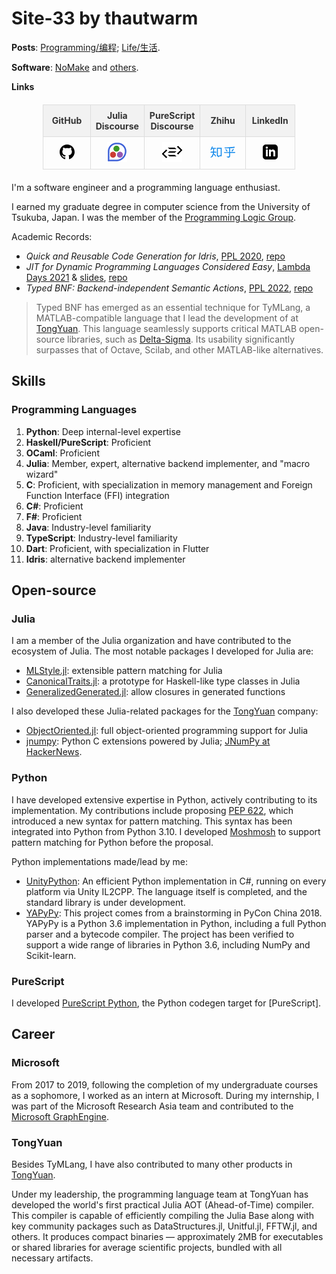 
# Site-33 by thautwarm

<style>
table {
    width: 80%;                /* Set the width of the table */
    margin: 20px auto;         /* Center the table on the page */
    border-collapse: collapse; /* Collapse borders between cells */
}

th, td {
    border: 1px solid #ddd;    /* Add a border to each cell */
    padding: 8px;              /* Padding inside each cell */
    text-align: left;          /* Align text to the left */
}

td {
    width: 20%;                /* Set the width of the table data cells */
}
th {
    background-color: #f2f2f2; /* Background color for headers */
    color: #333;               /* Text color for headers */
}

tr:nth-child(even) {
    background-color: #f9f9f9; /* Zebra striping for rows */
}

td:hover {
    background-color: #f1f1f1; /* Highlight row on hover */
}
</style>

**Posts**: [Programming/编程](./1-programming/index.md); [Life/生活](./2-life/index.md).

**Software**: [NoMake](./3-software/nomake/index.md) and [others](./3-software/index.md).

**Links**

| GitHub | Julia Discourse | PureScript Discourse | Zhihu | LinkedIn |
|:---:|:---:|:----:|:---:|:---:|
| <a href="https://github.com/thautwarm"><svg xmlns="http://www.w3.org/2000/svg" width="24" height="24" viewBox="0 0 24 24"><path d="M12 0c-6.626 0-12 5.373-12 12 0 5.302 3.438 9.8 8.207 11.387.599.111.793-.261.793-.577v-2.234c-3.338.726-4.033-1.416-4.033-1.416-.546-1.387-1.333-1.756-1.333-1.756-1.089-.745.083-.729.083-.729 1.205.084 1.839 1.237 1.839 1.237 1.07 1.834 2.807 1.304 3.492.997.107-.775.418-1.305.762-1.604-2.665-.305-5.467-1.334-5.467-5.931 0-1.311.469-2.381 1.236-3.221-.124-.303-.535-1.524.117-3.176 0 0 1.008-.322 3.301 1.23.957-.266 1.983-.399 3.003-.404 1.02.005 2.047.138 3.006.404 2.291-1.552 3.297-1.23 3.297-1.23.653 1.653.242 2.874.118 3.176.77.84 1.235 1.911 1.235 3.221 0 4.609-2.807 5.624-5.479 5.921.43.372.823 1.102.823 2.222v3.293c0 .319.192.694.801.576 4.765-1.589 8.199-6.086 8.199-11.386 0-6.627-5.373-12-12-12z"/></svg></a> | [![](./static/julia-discourse.png)](https://discourse.julialang.org/u/thautwarm/summary) | [![](./static/purescript-discourse.png)](https://discourse.purescript.org/u/thautwarm/summary) | <a href="https://www.zhihu.com/people/zhao-wang-hong-xuan"><svg fill="#0f88eb" height="24" viewBox="0 .529 200.285 90.919" width="40" xmlns="http://www.w3.org/2000/svg"><path d="m53.29 80.035 7.32.002 2.41 8.24 13.128-8.24h15.477v-67.98h-38.335zm7.79-60.598h22.756v53.22h-8.73l-8.718 5.473-1.587-5.46-3.72-.012v-53.22zm-14.262 23.725h-16.35c.545-8.467.687-16.12.687-22.955h15.987s.615-7.05-2.68-6.97h-27.655c1.09-4.1 2.46-8.332 4.1-12.708 0 0-7.523 0-10.085 6.74-1.06 2.78-4.128 13.48-9.592 24.41 1.84-.2 7.927-.37 11.512-6.94.66-1.84.785-2.08 1.605-4.54h9.02c0 3.28-.374 20.9-.526 22.95h-16.331c-3.67 0-4.863 7.38-4.863 7.38h20.493c-1.375 15.581-8.755 28.711-22.14 39.091 6.403 1.828 12.784-.29 15.937-3.094 0 0 7.182-6.53 11.12-21.64l16.863 20.294s2.473-8.402-.388-12.496c-2.37-2.788-8.768-10.33-11.496-13.064l-4.57 3.627c1.363-4.368 2.183-8.61 2.46-12.71h19.264s-.027-7.38-2.372-7.38zm128.752-.502c6.51-8.013 14.054-18.302 14.054-18.302s-5.827-4.625-8.556-1.27c-1.874 2.548-11.51 15.063-11.51 15.063l6.012 4.51zm-46.903-18.462c-2.814-2.577-8.096.667-8.096.667s12.35 17.2 12.85 17.953l6.08-4.29s-8.02-11.752-10.83-14.33zm71.323 22.302c-6.18 0-40.908.292-40.953.292v-31.56c1.503 0 3.882-.124 7.14-.376 12.773-.753 21.914-1.25 27.427-1.504 0 0 3.817-8.496-.185-10.45-.96-.37-7.24 1.43-7.24 1.43s-51.63 5.153-72.61 5.64c.5 2.756 2.38 5.336 4.93 6.11 4.16 1.087 7.09.53 15.36.277 7.76-.5 13.65-.76 17.66-.76v31.19h-41.71s.88 6.97 7.97 7.14h33.73v22.16c0 4.364-3.498 6.87-7.65 6.6-4.4.034-8.15-.36-13.027-.566.623 1.24 1.977 4.496 6.035 6.824 3.087 1.502 5.054 2.053 8.13 2.053 9.237 0 14.27-5.4 14.027-14.16v-22.91h38.235c3.026 0 2.72-7.432 2.72-7.432z"/></svg></a> | <a href="https://www.linkedin.com/in/thautwarm/"><svg xmlns="http://www.w3.org/2000/svg" width="24" height="24" viewBox="0 0 24 24"><path d="M19 0h-14c-2.761 0-5 2.239-5 5v14c0 2.761 2.239 5 5 5h14c2.762 0 5-2.239 5-5v-14c0-2.761-2.238-5-5-5zm-11 19h-3v-11h3v11zm-1.5-12.268c-.966 0-1.75-.79-1.75-1.764s.784-1.764 1.75-1.764 1.75.79 1.75 1.764-.783 1.764-1.75 1.764zm13.5 12.268h-3v-5.604c0-3.368-4-3.113-4 0v5.604h-3v-11h3v1.765c1.396-2.586 7-2.777 7 2.476v6.759z"/></svg></a> |

I'm a software engineer and a programming language enthusiast.

I earned my graduate degree in computer science from the University of Tsukuba, Japan. I was the member of the [Programming Logic Group](https://www.logic.cs.tsukuba.ac.jp/index.html).

Academic Records:
- *Quick and Reusable Code Generation for Idris*, [PPL 2020](https://jssst-ppl.org/workshop/2020/program.html), [repo](https://github.com/thautwarm/Quick-Backend)
- *JIT for Dynamic Programming Languages Considered Easy*, [Lambda Days 2021](https://www.lambdadays.org/lambdadays2021/taine-zhao) & [slides](https://www.lambdadays.org/static/upload/media/161673197138855tainezhaojitfordplsconsideredeasy.pdf), [repo](https://github.com/thautwarm/diojit)
- *Typed BNF: Backend-independent Semantic Actions*, [PPL 2022](https://jssst-ppl.org/workshop/2022/program), [repo](https://github.com/thautwarm/Typed-BNF)

> Typed BNF has emerged as an essential technique for TyMLang, a MATLAB-compatible language that I lead the development of at [TongYuan](https://github.com/Suzhou-Tongyuan/). This language seamlessly supports critical MATLAB open-source libraries, such as [Delta-Sigma](https://github.com/Matlab-Toolbox/delta_sigma). Its usability significantly surpasses that of Octave, Scilab, and other MATLAB-like alternatives.

## Skills

### Programming Languages

1. **Python**: Deep internal-level expertise
2. **Haskell/PureScript**: Proficient
3. **OCaml**: Proficient
4. **Julia**: Member, expert, alternative backend implementer, and "macro wizard"
5. **C**: Proficient, with specialization in memory management and Foreign Function Interface (FFI) integration
6. **C#**: Proficient
7. **F#**: Proficient
8. **Java**: Industry-level familiarity
9. **TypeScript**: Industry-level familiarity
10. **Dart**: Proficient, with specialization in Flutter
11. **Idris**: alternative backend implementer

## Open-source

### Julia

I am a member of the Julia organization and have contributed to the ecosystem of Julia. The most notable packages I developed for Julia are:
- [MLStyle.jl](https://github.com/thautwarm/MLStyle.jl): extensible pattern matching for Julia
- [CanonicalTraits.jl](https://github.com/thautwarm/CanonicalTraits.jl): a prototype for Haskell-like type classes in Julia
- [GeneralizedGenerated.jl](https://github.com/JuliaStaging/GeneralizedGenerated.jl): allow closures in generated functions

I also developed these Julia-related packages for the [TongYuan](https://github.com/Suzhou-Tongyuan) company:
- [ObjectOriented.jl](https://github.com/Suzhou-Tongyuan/ObjectOriented.jl): full object-oriented programming support for Julia
- [jnumpy](https://github.com/Suzhou-Tongyuan): Python C extensions powered by Julia; [JNumPy at HackerNews](https://news.ycombinator.com/item?id=32407451).



### Python

I have developed extensive expertise in Python, actively contributing to its implementation. My contributions include proposing [PEP 622](https://peps.python.org/pep-0622/), which introduced a new syntax for pattern matching. This syntax has been integrated into Python from Python 3.10. I developed [Moshmosh](https://github.com/thautwarm/moshmosh) to support pattern matching for Python before the proposal.

Python implementations made/lead by me:

- [UnityPython](https://github.com/thautwarm/Traffy.UnityPython/): An efficient Python implementation in C#, running on every platform via Unity IL2CPP. The language itself is completed, and the standard library is under development.
- [YAPyPy](https://github.com/Xython/YAPyPy): This project comes from a brainstorming in PyCon China 2018. YAPyPy is a Python 3.6 implementation in Python, including a full Python parser and a bytecode compiler. The project has been verified to support a wide range of libraries in Python 3.6, including NumPy and Scikit-learn.

### PureScript

I developed [PureScript Python](https://discourse.purescript.org/t/ann-a-purescript-python-backend/1164), the Python codegen target for [PureScript].

## Career

### Microsoft

From 2017 to 2019, following the completion of my undergraduate courses as a sophomore, I worked as an intern at Microsoft. During my internship, I was part of the Microsoft Research Asia team and contributed to the [Microsoft GraphEngine](http://www.graphengine.io/).

### TongYuan

Besides TyMLang, I have also contributed to many other products in [TongYuan](https://github.com/Suzhou-Tongyuan/).

Under my leadership, the programming language team at TongYuan has developed the world's first practical Julia AOT (Ahead-of-Time) compiler. This compiler is capable of efficiently compiling the Julia Base along with key community packages such as DataStructures.jl, Unitful.jl, FFTW.jl, and others. It produces compact binaries — approximately 2MB for executables or shared libraries for average scientific projects, bundled with all necessary artifacts.
